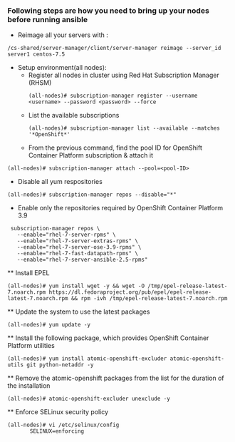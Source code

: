 
### Following steps are how you need to bring up your nodes before running ansible

* Reimage all your servers with :

```shell
/cs-shared/server-manager/client/server-manager reimage --server_id server1 centos-7.5
```

* Setup environment(all nodes):
     * Register all nodes in cluster using Red Hat Subscription Manager (RHSM)
        ```shell
        (all-nodes)# subscription-manager register --username <username> --password <password> --force
        ```
     * List the available subscriptions
        ```shell
        (all-nodes)# subscription-manager list --available --matches '*OpenShift*'
        ```
   * From the previous command, find the pool ID for OpenShift Container Platform subscription & attach it
 ```shell
 (all-nodes)# subscription-manager attach --pool=<pool-ID>
 ```
   * Disable all yum respositories
 ```shell
 (all-nodes)# subscription-manager repos --disable="*"
 ```
   * Enable only the repositories required by OpenShift Container Platform 3.9
 ```shell
  subscription-manager repos \
    --enable="rhel-7-server-rpms" \
    --enable="rhel-7-server-extras-rpms" \
    --enable="rhel-7-server-ose-3.9-rpms" \
    --enable="rhel-7-fast-datapath-rpms" \
    --enable="rhel-7-server-ansible-2.5-rpms"
 ```
 ** Install EPEL
 ```shell
 (all-nodes)# yum install wget -y && wget -O /tmp/epel-release-latest-7.noarch.rpm https://dl.fedoraproject.org/pub/epel/epel-release-latest-7.noarch.rpm && rpm -ivh /tmp/epel-release-latest-7.noarch.rpm
 ```
 ** Update the system to use the latest packages
 ```shell
 (all-nodes)# yum update -y
 ```
** Install the following package, which provides OpenShift Container Platform utilities
 ```shell
 (all-nodes)# yum install atomic-openshift-excluder atomic-openshift-utils git python-netaddr -y
 ```
** Remove the atomic-openshift packages from the list for the duration of the installation
 ```shell
 (all-nodes)# atomic-openshift-excluder unexclude -y
 ```
** Enforce SELinux security policy
 ```shell
 (all-nodes)# vi /etc/selinux/config
        SELINUX=enforcing
 ```
